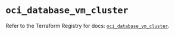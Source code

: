 # `oci_database_vm_cluster`

Refer to the Terraform Registry for docs: [`oci_database_vm_cluster`](https://registry.terraform.io/providers/oracle/oci/6.18.0/docs/resources/database_vm_cluster).
